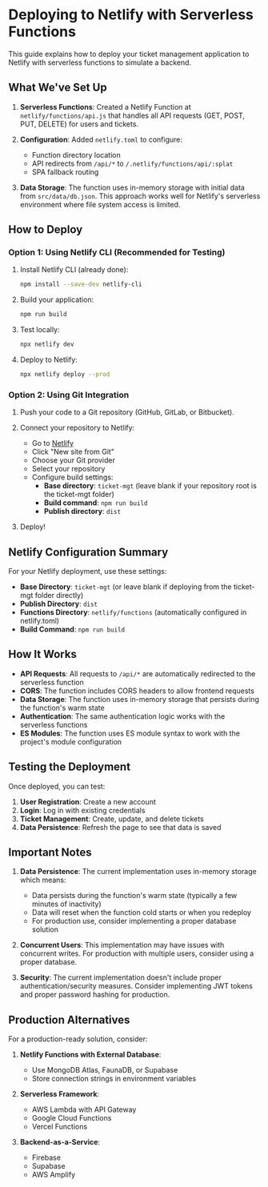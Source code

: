 # Deploying to Netlify with Serverless Functions

This guide explains how to deploy your ticket management application to Netlify with serverless functions to simulate a backend.

## What We've Set Up

1. **Serverless Functions**: Created a Netlify Function at `netlify/functions/api.js` that handles all API requests (GET, POST, PUT, DELETE) for users and tickets.

2. **Configuration**: Added `netlify.toml` to configure:
   - Function directory location
   - API redirects from `/api/*` to `/.netlify/functions/api/:splat`
   - SPA fallback routing

3. **Data Storage**: The function uses in-memory storage with initial data from `src/data/db.json`. This approach works well for Netlify's serverless environment where file system access is limited.

## How to Deploy

### Option 1: Using Netlify CLI (Recommended for Testing)

1. Install Netlify CLI (already done):
   ```bash
   npm install --save-dev netlify-cli
   ```

2. Build your application:
   ```bash
   npm run build
   ```

3. Test locally:
   ```bash
   npx netlify dev
   ```

4. Deploy to Netlify:
   ```bash
   npx netlify deploy --prod
   ```

### Option 2: Using Git Integration

1. Push your code to a Git repository (GitHub, GitLab, or Bitbucket).

2. Connect your repository to Netlify:
   - Go to [Netlify](https://app.netlify.com)
   - Click "New site from Git"
   - Choose your Git provider
   - Select your repository
   - Configure build settings:
     - **Base directory**: `ticket-mgt` (leave blank if your repository root is the ticket-mgt folder)
     - **Build command**: `npm run build`
     - **Publish directory**: `dist`

3. Deploy!

## Netlify Configuration Summary

For your Netlify deployment, use these settings:

- **Base Directory**: `ticket-mgt` (or leave blank if deploying from the ticket-mgt folder directly)
- **Publish Directory**: `dist`
- **Functions Directory**: `netlify/functions` (automatically configured in netlify.toml)
- **Build Command**: `npm run build`

## How It Works

- **API Requests**: All requests to `/api/*` are automatically redirected to the serverless function
- **CORS**: The function includes CORS headers to allow frontend requests
- **Data Storage**: The function uses in-memory storage that persists during the function's warm state
- **Authentication**: The same authentication logic works with the serverless functions
- **ES Modules**: The function uses ES module syntax to work with the project's module configuration

## Testing the Deployment

Once deployed, you can test:

1. **User Registration**: Create a new account
2. **Login**: Log in with existing credentials
3. **Ticket Management**: Create, update, and delete tickets
4. **Data Persistence**: Refresh the page to see that data is saved

## Important Notes

1. **Data Persistence**: The current implementation uses in-memory storage which means:
   - Data persists during the function's warm state (typically a few minutes of inactivity)
   - Data will reset when the function cold starts or when you redeploy
   - For production use, consider implementing a proper database solution

2. **Concurrent Users**: This implementation may have issues with concurrent writes. For production with multiple users, consider using a proper database.

3. **Security**: The current implementation doesn't include proper authentication/security measures. Consider implementing JWT tokens and proper password hashing for production.

## Production Alternatives

For a production-ready solution, consider:

1. **Netlify Functions with External Database**:
   - Use MongoDB Atlas, FaunaDB, or Supabase
   - Store connection strings in environment variables

2. **Serverless Framework**:
   - AWS Lambda with API Gateway
   - Google Cloud Functions
   - Vercel Functions

3. **Backend-as-a-Service**:
   - Firebase
   - Supabase
   - AWS Amplify